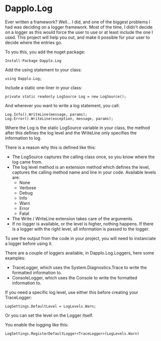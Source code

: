 # Dapplo.Log

Ever written a framework? Well... I did, and one of the biggest problems I had was deciding on a logger framework.
Most of the time, I didn't decide on a logger as this would force the user to use or at least include the one I used.
This project will help you out, and make it possible for your user to decide where the entries go.

To you this, you add the nuget package:
```
Install-Package Dapplo.Log
```

Add the using statement to your class:
```
using Dapplo.Log;
```

Include a static one-liner in your class:
```
private static readonly LogSource Log = new LogSource();
```

And wherever you want to write a log statement, you call:
```
Log.Info().WriteLine(message, params);
Log.Error().WriteLine(exception, message, params);
```

Where the Log is the static LogSource variable in your class, the method after this defines the log level and the WriteLine only specifies the information to log.

There is a reason why this is defined like this:
- The LogSource captures the calling class once, so you know where the log came from.
- The log level method is an extension method which defines the level, captures the calling method name and line in your code. Available levels are:
  - None
  - Verbose
  - Debug
  - Info
  - Warn
  - Error
  - Fatal
- The Write / WriteLine extension takes care of the arguments.
- If no logger is available, or the level is higher, nothing happens. If there is a logger with the right level, all information is passed to the logger.

To see the output from the code in your project, you will need to instanciate a logger before using it.

There are a couple of loggers available, in Dapplo.Log.Loggers, here some examples:
* TraceLogger, which uses the System.Diagnostics.Trace to write the formatted information to.
* ConsoleLogger, which uses the Console to write the formatted information to.

If you need a specific log level, use either this before creating your TraceLogger:
```
LogSettings.DefaultLevel = LogLevels.Warn;
```
Or you can set the level on the Logger itself.

You enable the logging like this:
```
LogSettings.RegisterDefaultLogger<TraceLogger>(LogLevels.Warn)
```
